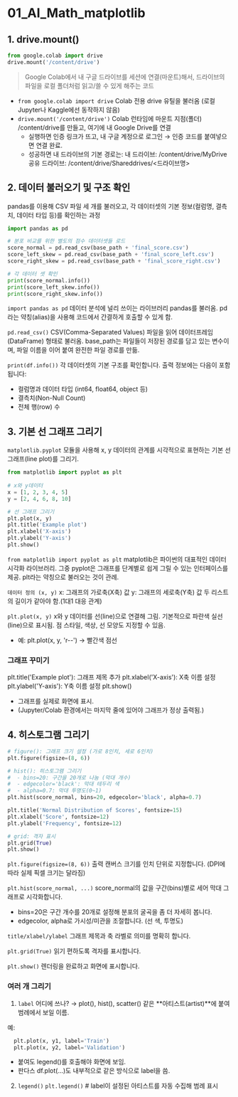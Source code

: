 # 01_AI_Math_matplotlib

## 1. drive.mount()
```python 
from google.colab import drive
drive.mount('/content/drive')
```
> Google Colab에서 내 구글 드라이브를 세션에 연결(마운트)해서, 드라이브의 파일을 로컬 폴더처럼 읽고/쓸 수 있게 해주는 코드

- `from google.colab import drive`
  Colab 전용 drive 유틸을 불러옴 (로컬 Jupyter나 Kaggle에선 동작하지 않음)
- `drive.mount('/content/drive')`
  Colab 런타임에 마운트 지점(폴더) /content/drive를 만들고, 여기에 내 Google Drive를 연결
  - 실행하면 인증 링크가 뜨고, 내 구글 계정으로 로그인 → 인증 코드를 붙여넣으면 연결 완료.
  - 성공하면 내 드라이브의 기본 경로는:
    내 드라이브: /content/drive/MyDrive
    공유 드라이브: /content/drive/Shareddrives/<드라이브명>

## 2. 데이터 불러오기 및 구조 확인 
pandas를 이용해 CSV 파일 세 개를 불러오고,
각 데이터셋의 기본 정보(컬럼명, 결측치, 데이터 타입 등)를 확인하는 과정

```python 
import pandas as pd

# 분포 비교를 위한 별도의 점수 데이터셋들 로드
score_normal = pd.read_csv(base_path + 'final_score.csv')
score_left_skew = pd.read_csv(base_path + 'final_score_left.csv')
score_right_skew = pd.read_csv(base_path + 'final_score_right.csv')

# 각 데이터 셋 확인
print(score_normal.info())
print(score_left_skew.info())
print(score_right_skew.info())
```

`import pandas as pd`
  데이터 분석에 널리 쓰이는 라이브러리 pandas를 불러옴. 
  pd라는 약칭(alias)을 사용해 코드에서 간결하게 호출할 수 있게 함.

`pd.read_csv()`
  CSV(Comma-Separated Values) 파일을 읽어 데이터프레임(DataFrame) 형태로 불러옴.
  base_path는 파일들이 저장된 경로를 담고 있는 변수이며,
  파일 이름을 이어 붙여 완전한 파일 경로를 만듦.

`print(df.info())`
  각 데이터셋의 기본 구조를 확인합니다.
  출력 정보에는 다음이 포함됩니다:
  - 컬럼명과 데이터 타입 (int64, float64, object 등)
  - 결측치(Non-Null Count)
  - 전체 행(row) 수

## 3. 기본 선 그래프 그리기 
`matplotlib.pyplot` 모듈을 사용해 x, y 데이터의 관계를 시각적으로 표현하는 기본 선 그래프(line plot)를 그리기. 

```python 
from matplotlib import pyplot as plt
    
# x와 y데이터
x = [1, 2, 3, 4, 5]
y = [2, 4, 6, 8, 10]

# 선 그래프 그리기
plt.plot(x, y)
plt.title('Example plot')
plt.xlabel('X-axis')
plt.ylabel('Y-axis')
plt.show()
```

`from matplotlib import pyplot as plt`
  matplotlib은 파이썬의 대표적인 데이터 시각화 라이브러리. 
  그중 pyplot은 그래프를 단계별로 쉽게 그릴 수 있는 인터페이스를 제공.
  plt라는 약칭으로 불러오는 것이 관례.

`데이터 정의 (x, y)`
  x: 그래프의 가로축(X축) 값
  y: 그래프의 세로축(Y축) 값
  두 리스트의 길이가 같아야 함.(1대1 대응 관계)

`plt.plot(x, y)`
  x와 y 데이터를 선(line)으로 연결해 그림.
  기본적으로 파란색 실선(line)으로 표시됨.
  점 스타일, 색상, 선 모양도 지정할 수 있음.
  - 예: plt.plot(x, y, 'r--') → 빨간색 점선

### 그래프 꾸미기
  plt.title('Example plot'): 그래프 제목 추가
  plt.xlabel('X-axis'): X축 이름 설정
  plt.ylabel('Y-axis'): Y축 이름 설정
  plt.show()
  - 그래프를 실제로 화면에 표시.
  - (Jupyter/Colab 환경에서는 마지막 줄에 있어야 그래프가 정상 출력됨.)

## 4. 히스토그램 그리기 
```python 
# figure(): 그래프 크기 설정 (가로 8인치, 세로 6인치)
plt.figure(figsize=(8, 6))

# hist(): 히스토그램 그리기
#  - bins=20: 구간을 20개로 나눔 (막대 개수)
#  - edgecolor='black': 막대 테두리 색
#  - alpha=0.7: 막대 투명도(0~1)
plt.hist(score_normal, bins=20, edgecolor='black', alpha=0.7)

plt.title('Normal Distribution of Scores', fontsize=15)
plt.xlabel('Score', fontsize=12)
plt.ylabel('Frequency', fontsize=12)

# grid: 격자 표시
plt.grid(True)
plt.show()
```

`plt.figure(figsize=(8, 6))`
  출력 캔버스 크기를 인치 단위로 지정합니다. (DPI에 따라 실제 픽셀 크기는 달라짐)

`plt.hist(score_normal, ...)`
  score_normal의 값을 구간(bins)별로 세어 막대 그래프로 시각화합니다.
  - bins=20은 구간 개수를 20개로 설정해 분포의 굴곡을 좀 더 자세히 봅니다.
  - edgecolor, alpha로 가시성/미관을 조절합니다. (선 색, 투명도)

`title/xlabel/ylabel`
  그래프 제목과 축 라벨로 의미를 명확히 합니다.

`plt.grid(True)`
  읽기 편하도록 격자를 표시합니다.

`plt.show()`
  렌더링을 완료하고 화면에 표시합니다.

### 여러 개 그리기 
1) `label`
  어디에 쓰나? → plot(), hist(), scatter() 같은 **아티스트(artist)**에 붙여 범례에서 보일 이름.

  예:
  ```python
    plt.plot(x, y1, label='Train')
    plt.plot(x, y2, label='Validation')
  ```
   - 붙여도 legend()를 호출해야 화면에 보임.
   - 판다스 df.plot(...)도 내부적으로 같은 방식으로 label을 씀.

2) `legend()`
  `plt.legend()`  # label이 설정된 아티스트를 자동 수집해 범례 표시